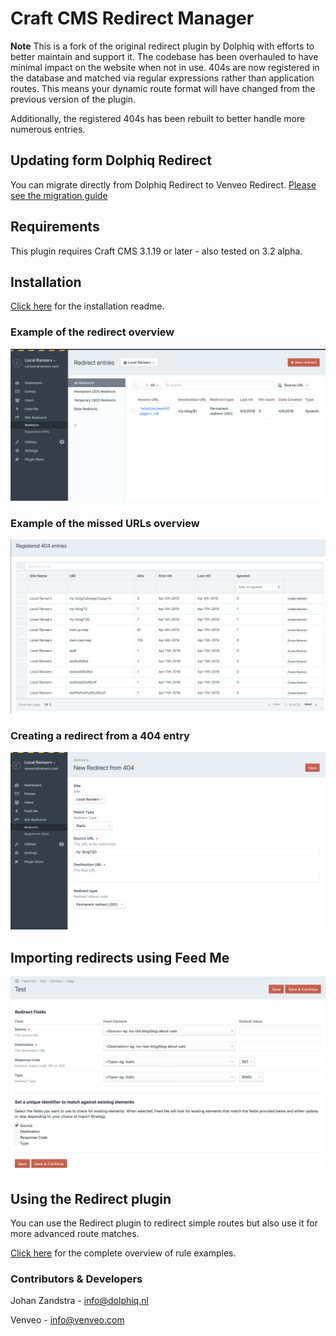 # Craft CMS Redirect Manager
**Note**
This is a fork of the original redirect plugin by Dolphiq with efforts to better 
maintain and support it. The codebase has been overhauled to have minimal impact on
the website when not in use. 404s are now registered in the database and matched via
regular expressions rather than application routes. This means your dynamic route 
format will have changed from the previous version of the plugin. 

Additionally, the registered 404s has been rebuilt to better handle more numerous entries.

## Updating form Dolphiq Redirect
You can migrate directly from Dolphiq Redirect to Venveo Redirect. [Please see the migration guide](MIGRATING.md) 

## Requirements
This plugin requires Craft CMS 3.1.19 or later - also tested on 3.2 alpha.

## Installation

[Click here](INSTALL.md) for the installation readme.

### Example of the redirect overview
![Screenshot](resources/screenshots/redirects-screen.png)

### Example of the missed URLs overview
![Screenshot](resources/screenshots/registered-404s-screen.png)

### Creating a redirect from a 404 entry
![Screenshot](resources/screenshots/redirect-from-404.png)

## Importing redirects using Feed Me
![Screenshot](resources/screenshots/import-from-feedme.png)

## Using the Redirect plugin

You can use the Redirect plugin to redirect simple routes but also use it for
more advanced route matches.

[Click here](RULES.md) for the complete overview of rule examples.

### Contributors & Developers
Johan Zandstra - info@dolphiq.nl

Venveo - info@venveo.com

